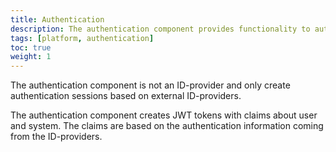 ```yaml
---
title: Authentication
description: The authentication component provides functionality to authenticate users and systems accessing Altinn Apps and Altinn platform.
tags: [platform, authentication]
toc: true
weight: 1
---
```


The authentication component is not an ID-provider and only create authentication sessions based on external ID-providers.

The authentication component creates JWT tokens with claims about user and system.
The claims are based on the authentication information coming from the ID-providers.
